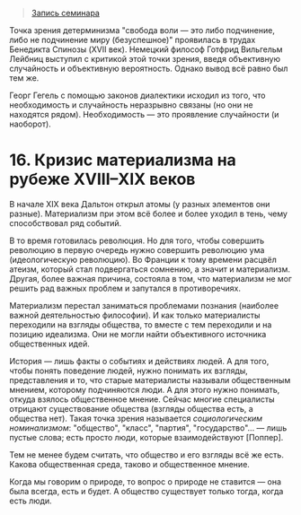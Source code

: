 > [Запись семинара](https://drive.google.com/open?id=0B_ciiYZxHJLSWUE0Z2VVYlNNYkE)

Точка зрения детерминизма "свобода воли — это либо подчинение, либо не подчинение миру (безуспешное)" проявилась в трудах Бенедикта Спинозы (XVII век).
Немецкий философ Готфрид Вильгельм Лейбниц выступил с критикой этой точки зрения, введя объективную случайность и объективную вероятность.
Однако вывод всё равно был тем же.

Георг Гегель с помощью законов диалектики исходил из того, что необходимость и случайность неразрывно связаны (но они не находятся рядом).
Необходимость — это проявление случайности (и наоборот).


# 16. Кризис материализма на рубеже XVIII–XIX веков

В начале XIX века Дальтон открыл атомы (у разных элементов они разные).
Материализм при этом всё более и более уходил в тень, чему способствовал ряд событий.

В то время готовилась революция.
Но для того, чтобы совершить революцию в первую очередь нужно совершить революцию ума (идеологическую революцию).
Во Франции к тому времени расцвёл атеизм, который стал подвергаться сомнению, а значит и материализм.
Другая, более важная причина, состояла в том, что материализм не мог решить рад важных проблем и запутался в противоречиях.

Материализм перестал заниматься проблемами познания (наиболее важной деятельностью философии).
И как только материалисты переходили на взгляды общества, то вместе с тем переходили и на позицию идеализма.
Они не могли найти объективного источника общественных идей.

История — лишь факты о событиях и действиях людей.
А для того, чтобы понять поведение людей, нужно понимать их взгляды, представления и то, что старые материалисты называли общественным мнением, которому подчиняются люди.
А для этого нужно понимать, откуда взялось общественное мнение.
Сейчас многие специалисты отрицают существование общества (взгляды общества есть, а общества нет).
Такая точка зрения называется _социологическим номинализмом_: "общество", "класс", "партия", "государство"... — лишь пустые слова; есть просто люди, которые взаимодействуют [Поппер].

Тем не менее будем считать, что общество и его взгляды всё же есть.
Какова общественная среда, таково и общественное мнение.

Когда мы говорим о природе, то вопрос о природе не ставится — она была всегда, есть и будет.
А общество существует только тогда, когда есть люди.